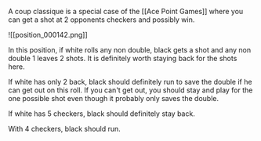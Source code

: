 A coup classique is a special case of the [[Ace Point Games]] where you can get a shot at 2 opponents checkers and possibly win.

![[position_000142.png]]

In this position, if white rolls any non double, black gets a shot and any non double 1 leaves 2 shots. It is definitely worth staying back for the shots here.

If white has only 2 back, black should definitely run to save the double if he can get out on this roll. If you can't get out, you should stay and play for the one possible shot even though it probably only saves the double.

If white has 5 checkers, black should definitely stay back.

With 4 checkers, black should run.